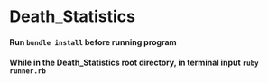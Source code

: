 # Death_Statistics

#### Run `bundle install` before running program
#### While in the Death_Statistics root directory, in terminal input `ruby runner.rb`
